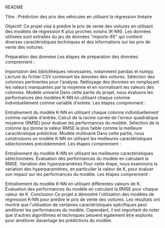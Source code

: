 README


Titre : Prédiction des prix des véhicules en utilisant la régression linéaire

Objectif:
Ce projet vise à prédire le prix de vente des voitures en utilisant des modèles de régression K plus proches voisins (K-NN). Les données utilisées sont extraites du jeu de données "imports-85" qui contient diverses caractéristiques techniques et des informations sur les prix de vente des voitures.

Préparation des données
Les étapes de préparation des données comprennent :

Importation des bibliothèques nécessaires, notamment pandas et numpy.
Lecture du fichier CSV contenant les données des voitures.
Sélection des colonnes pertinentes pour l'analyse.
Nettoyage des données en remplaçant les valeurs manquantes par la moyenne et en normalisant les valeurs des colonnes.
Modèle univarié
Dans cette partie du projet, nous évaluons les performances des modèles K-NN en utilisant chaque colonne individuellement comme variable d'entrée. Les étapes comprennent :

Entraînement du modèle K-NN en utilisant chaque colonne individuellement comme variable d'entrée.
Calcul de la racine carrée de l'erreur quadratique moyenne (RMSE) pour évaluer les performances du modèle.
Sélection de la colonne qui donne la valeur RMSE la plus faible comme la meilleure caractéristique prédictive.
Modèle multivarié
Dans cette partie, nous construisons un modèle K-NN en utilisant les meilleures caractéristiques sélectionnées précédemment. Les étapes comprennent :

Entraînement du modèle K-NN en utilisant les meilleures caractéristiques sélectionnées.
Évaluation des performances du modèle en calculant la RMSE.
Variation des hyperparamètres
Pour cette étape, nous examinons la variation des hyperparamètres, en particulier la valeur de K, pour évaluer son impact sur les performances du modèle. Les étapes comprennent :

Entraînement du modèle K-NN en utilisant différentes valeurs de K.
Évaluation des performances du modèle en calculant la RMSE pour chaque valeur de K.
Conclusion
Ce projet a démontré l'utilisation des modèles de régression K-NN pour prédire le prix de vente des voitures. Les résultats ont montré que l'utilisation de certaines caractéristiques spécifiques peut améliorer les performances du modèle. Cependant, il est important de noter que d'autres algorithmes et techniques peuvent également être explorés pour améliorer davantage les prédictions du modèle.
